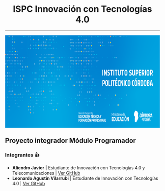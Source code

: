 <h1 align="center">ISPC Innovación con Tecnologías 4.0</h1>

---

<a href="url"><img src="./logo.png" align="center" height="300"></a>

## **Proyecto integrador Módulo Programador**

### **Integrantes** :+1:

- **Aliendro Javier** | Estudiante de Innovación con Tecnologías 4.0 y Telecomunicaciones | [Ver GitHub](https://github.com/CACHITO-13)
- **Leonardo Agustin Vilarrubi** | Estudiante de Innovación con Tecnologías 4.0 | [Ver GitHub](https://github.com/Vilax2)





